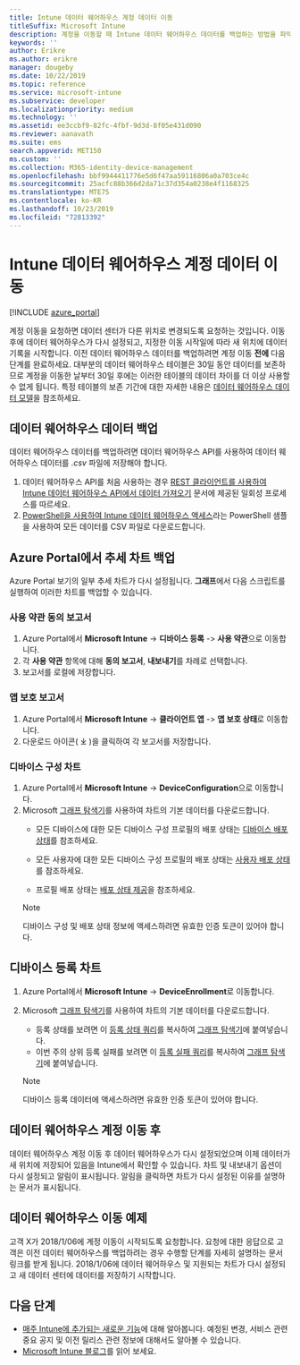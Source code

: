 ```yaml
---
title: Intune 데이터 웨어하우스 계정 데이터 이동
titleSuffix: Microsoft Intune
description: 계정을 이동할 때 Intune 데이터 웨어하우스 데이터를 백업하는 방법을 파악합니다.
keywords: ''
author: Erikre
ms.author: erikre
manager: dougeby
ms.date: 10/22/2019
ms.topic: reference
ms.service: microsoft-intune
ms.subservice: developer
ms.localizationpriority: medium
ms.technology: ''
ms.assetid: ee3ccbf9-82fc-4fbf-9d3d-8f05e431d090
ms.reviewer: aanavath
ms.suite: ems
search.appverid: MET150
ms.custom: ''
ms.collection: M365-identity-device-management
ms.openlocfilehash: bbf9944411776e5d6f47aa59116806a0a703ce4c
ms.sourcegitcommit: 25acfc88b366d2da71c37d354a0238e4f1168325
ms.translationtype: MTE75
ms.contentlocale: ko-KR
ms.lasthandoff: 10/23/2019
ms.locfileid: "72813392"
---
```

# <a name="move-your-intune-data-warehouse-account-data"></a>Intune 데이터 웨어하우스 계정 데이터 이동 

[!INCLUDE [azure_portal](../includes/azure_portal.md)]

계정 이동을 요청하면 데이터 센터가 다른 위치로 변경되도록 요청하는 것입니다. 이동 후에 데이터 웨어하우스가 다시 설정되고, 지정한 이동 시작일에 따라 새 위치에 데이터 기록을 시작합니다. 이전 데이터 웨어하우스 데이터를 백업하려면 계정 이동 **전에** 다음 단계를 완료하세요. 대부분의 데이터 웨어하우스 테이블은 30일 동안 데이터를 보존하므로 계정을 이동한 날부터 30일 후에는 이러한 테이블의 데이터 차이를 더 이상 사용할 수 없게 됩니다. 특정 테이블의 보존 기간에 대한 자세한 내용은 [데이터 웨어하우스 데이터 모델](reports-ref-data-model.md)을 참조하세요. 

## <a name="back-up-your-data-warehouse-data"></a>데이터 웨어하우스 데이터 백업 

데이터 웨어하우스 데이터를 백업하려면 데이터 웨어하우스 API를 사용하여 데이터 웨어하우스 데이터를 *.csv* 파일에 저장해야 합니다.  

1. 데이터 웨어하우스 API를 처음 사용하는 경우 [REST 클라이언트를 사용하여 Intune 데이터 웨어하우스 API에서 데이터 가져오기](reports-proc-data-rest.md) 문서에 제공된 일회성 프로세스를 따르세요.
2. [PowerShell을 사용하여 Intune 데이터 웨어하우스 액세스](https://github.com/Microsoft/Intune-Data-Warehouse/tree/master/Samples/PowerShell)라는 PowerShell 샘플을 사용하여 모든 데이터를 CSV 파일로 다운로드합니다. 

## <a name="back-up-your-trend-charts-from-the-azure-portal"></a>Azure Portal에서 추세 차트 백업

Azure Portal 보기의 일부 추세 차트가 다시 설정됩니다. **그래프**에서 다음 스크립트를 실행하여 이러한 차트를 백업할 수 있습니다.   

### <a name="terms--conditions-acceptance-reports"></a>사용 약관 동의 보고서
1. Azure Portal에서 **Microsoft Intune** -> **디바이스 등록** -> **사용 약관**으로 이동합니다.
2. 각 **사용 약관** 항목에 대해 **동의 보고서**, **내보내기**를 차례로 선택합니다.
3. 보고서를 로컬에 저장합니다.
 
### <a name="app-protection-reports"></a>앱 보호 보고서  
1. Azure Portal에서 **Microsoft Intune** -> **클라이언트 앱** -> **앱 보호 상태**로 이동합니다.
2. 다운로드 아이콘( ⤓ )을 클릭하여 각 보고서를 저장합니다.

### <a name="device-configuration-charts"></a>디바이스 구성 차트 
1. Azure Portal에서 **Microsoft Intune** -> **DeviceConfiguration**으로 이동합니다.
2. Microsoft [그래프 탐색기](https://developer.microsoft.com/graph/graph-explorer)를 사용하여 차트의 기본 데이터를 다운로드합니다. 
    - 모든 디바이스에 대한 모든 디바이스 구성 프로필의 배포 상태는 [디바이스 배포 상태](https://graph.microsoft.com/beta/reports/deviceConfigurationDeviceActivity/content)를 참조하세요.

    - 모든 사용자에 대한 모든 디바이스 구성 프로필의 배포 상태는 [사용자 배포 상태](https://graph.microsoft.com/beta/reports/deviceConfigurationUserActivity/content)를 참조하세요.

    - 프로필 배포 상태는 [배포 상태 제공](https://graph.microsoft.com/beta/deviceManagement/deviceConfigurations?$select=id,displayName,lastModifiedDateTime,deviceStatusOverview&$expand=deviceStatusOverview)을 참조하세요.
  
    > [!NOTE]
    > 디바이스 구성 및 배포 상태 정보에 액세스하려면 유효한 인증 토큰이 있어야 합니다.

## <a name="device-enrollment-charts"></a>디바이스 등록 차트
1. Azure Portal에서 **Microsoft Intune** -> **DeviceEnrollment**로 이동합니다.
2. Microsoft [그래프 탐색기](https://developer.microsoft.com/graph/graph-explorer)를 사용하여 차트의 기본 데이터를 다운로드합니다.
    - 등록 상태를 보려면 이 [등록 상태 쿼리](https://graph.microsoft.com/beta/reports/managedDeviceEnrollmentFailureTrends()/content)를 복사하여 [그래프 탐색기](https://developer.microsoft.com/graph/graph-explorer)에 붙여넣습니다.
    - 이번 주의 상위 등록 실패를 보려면 이 [등록 실패 쿼리](https://graph.microsoft.com/beta/reports/managedDeviceEnrollmentTopFailures(period=null)/content)를 복사하여 [그래프 탐색기](https://developer.microsoft.com/graph/graph-explorer)에 붙여넣습니다.

    > [!NOTE]
    > 디바이스 등록 데이터에 액세스하려면 유효한 인증 토큰이 있어야 합니다. 

## <a name="after-a-data-warehouse-account-move"></a>데이터 웨어하우스 계정 이동 후

데이터 웨어하우스 계정 이동 후 데이터 웨어하우스가 다시 설정되었으며 이제 데이터가 새 위치에 저장되어 있음을 Intune에서 확인할 수 있습니다. 차트 및 내보내기 옵션이 다시 설정되고 알림이 표시됩니다. 알림을 클릭하면 차트가 다시 설정된 이유를 설명하는 문서가 표시됩니다.  

## <a name="data-warehouse-move-example"></a>데이터 웨어하우스 이동 예제 

고객 X가 2018/1/06에 계정 이동이 시작되도록 요청합니다. 요청에 대한 응답으로 고객은 이전 데이터 웨어하우스를 백업하려는 경우 수행할 단계를 자세히 설명하는 문서 링크를 받게 됩니다. 2018/1/06에 데이터 웨어하우스 및 지원되는 차트가 다시 설정되고 새 데이터 센터에 데이터를 저장하기 시작합니다. 

## <a name="next-steps"></a>다음 단계

- [매주 Intune에 추가되는 새로운 기능](../fundamentals/whats-new.md)에 대해 알아봅니다. 예정된 변경, 서비스 관련 중요 공지 및 이전 릴리스 관련 정보에 대해서도 알아볼 수 있습니다.
- [Microsoft Intune 블로그](https://go.microsoft.com/fwlink/?LinkID=273882)를 읽어 보세요.
